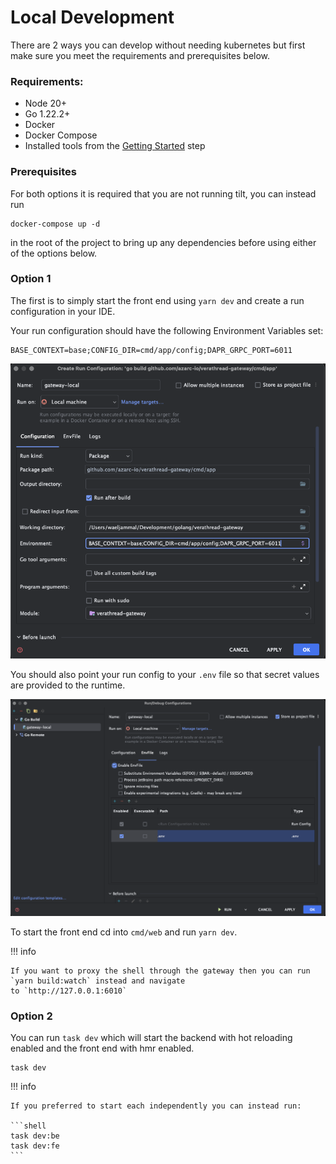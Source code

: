 # Local Development

There are 2 ways you can develop without needing kubernetes 
but first make sure you meet the requirements and prerequisites below.

### Requirements:

* Node 20+
* Go 1.22.2+
* Docker
* Docker Compose
* Installed tools from the [Getting Started](gs_setup.md) step

### Prerequisites

For both options it is required that you are not running tilt, you can instead run 
```shell
docker-compose up -d
```
in the root of the project to bring up any dependencies before using either of the options below.

### Option 1

The first is to simply start the front end using `yarn dev` and create a run configuration in your IDE.

Your run configuration should have the following Environment Variables set:

```shell
BASE_CONTEXT=base;CONFIG_DIR=cmd/app/config;DAPR_GRPC_PORT=6011
```

![image](static/ide_run_config1.png)

You should also point your run config to your `.env` file so that secret values are provided to the runtime.

![image](static/ide_run_config2.png)

To start the front end cd into `cmd/web` and run `yarn dev`.

!!! info
    
    If you want to proxy the shell through the gateway then you can run `yarn build:watch` instead and navigate
    to `http://127.0.0.1:6010`

### Option 2

You can run `task dev` which will start the backend with hot reloading enabled and the front end with hmr enabled.

```shell
task dev
```

!!! info 

    If you preferred to start each independently you can instead run:
    
    ```shell
    task dev:be
    task dev:fe
    ```

